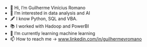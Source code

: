 - 👋 Hi, I’m Guilherme Vinícius Romano
- 👀 I’m interested in data analysis and AI
- 🖋  I know Python, SQL and VBA.
- 📚 I worked with Hadoop and PowerBI
- 🌱 I’m currently learning machine learning
- 📫 How to reach me -> www.linkedin.com/in/guilhermevromano

<!---
GuilhermeRomano/GuilhermeRomano is a ✨ special ✨ repository because its `README.md` (this file) appears on your GitHub profile.
You can click the Preview link to take a look at your changes.
--->
